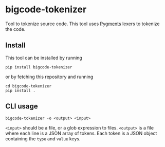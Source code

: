 # bigcode-tokenizer

Tool to tokenize source code.
This tool uses [Pygments](http://pygments.org/) lexers
to tokenize the code.

## Install

This tool can be installed by running

```
pip install bigcode-tokenizer
```

or by fetching this repository and running

```
cd bigcode-tokenizer
pip install .
```

## CLI usage

```
bigcode-tokenizer -o <output> <input>
```

`<input>` should be a file, or a glob expression to files.
`<output>` is a file where each line is a JSON array of tokens.
Each token is a JSON object containing the `type` and `value` keys.
